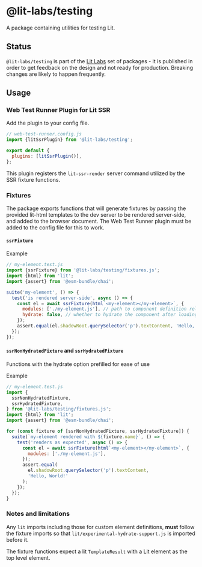 # @lit-labs/testing

A package containing utilities for testing Lit.

## Status

`@lit-labs/testing` is part of the [Lit
Labs](https://lit.dev/docs/libraries/labs/) set of packages - it is published in
order to get feedback on the design and not ready for production. Breaking
changes are likely to happen frequently.

## Usage

### Web Test Runner Plugin for Lit SSR

Add the plugin to your config file.

```js
// web-test-runner.config.js
import {litSsrPlugin} from '@lit-labs/testing';

export default {
  plugins: [litSsrPlugin()],
};
```

This plugin registers the `lit-ssr-render` server command utilized by the SSR
fixture functions.

### Fixtures

The package exports functions that will generate fixtures by passing the
provided lit-html templates to the dev server to be rendered server-side, and
added to the browser document. The Web Test Runner plugin must be added to the
config file for this to work.

#### `ssrFixture`

Example

```js
// my-element.test.js
import {ssrFixture} from '@lit-labs/testing/fixtures.js';
import {html} from 'lit';
import {assert} from '@esm-bundle/chai';

suite('my-element', () => {
  test('is rendered server-side', async () => {
    const el = await ssrFixture(html`<my-element></my-element>`, {
      modules: ['./my-element.js'], // path to component definition relative to project root
      hydrate: false, // whether to hydrate the component after loading to document (default: true)
    });
    assert.equal(el.shadowRoot.querySelector('p').textContent, 'Hello, World!');
  });
});
```

#### `ssrNonHydratedFixture` and `ssrHydratedFixture`

Functions with the hydrate option prefilled for ease of use

Example

```js
// my-element.test.js
import {
  ssrNonHydratedFixture,
  ssrHydratedFixture,
} from '@lit-labs/testing/fixtures.js';
import {html} from 'lit';
import {assert} from '@esm-bundle/chai';

for (const fixture of [ssrNonHydratedFixture, ssrHydratedFixture]) {
  suite(`my-element rendered with ${fixture.name}`, () => {
    test('renders as expected', async () => {
      const el = await ssrFixture(html`<my-element></my-element>`, {
        modules: ['./my-element.js'],
      });
      assert.equal(
        el.shadowRoot.querySelector('p').textContent,
        'Hello, World!'
      );
    });
  });
}
```

### Notes and limitations

Any `lit` imports including those for custom element definitions, **must**
follow the fixture imports so that `lit/experimental-hydrate-support.js` is
imported before it.

The fixture functions expect a lit `TemplateResult` with a Lit element as the
top level element.
